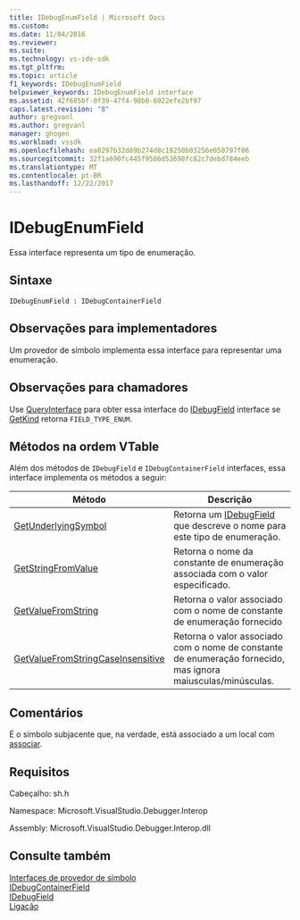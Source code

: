 ```yaml
---
title: IDebugEnumField | Microsoft Docs
ms.custom: 
ms.date: 11/04/2016
ms.reviewer: 
ms.suite: 
ms.technology: vs-ide-sdk
ms.tgt_pltfrm: 
ms.topic: article
f1_keywords: IDebugEnumField
helpviewer_keywords: IDebugEnumField interface
ms.assetid: 42f685bf-0f39-47f4-98b0-6022efe2bf97
caps.latest.revision: "8"
author: gregvanl
ms.author: gregvanl
manager: ghogen
ms.workload: vssdk
ms.openlocfilehash: ea0297b32d89b274d8c19250b03256e050797f06
ms.sourcegitcommit: 32f1a690fc445f9586d53698fc82c7debd784eeb
ms.translationtype: MT
ms.contentlocale: pt-BR
ms.lasthandoff: 12/22/2017
---
```

# <a name="idebugenumfield"></a>IDebugEnumField
Essa interface representa um tipo de enumeração.  
  
## <a name="syntax"></a>Sintaxe  
  
```  
IDebugEnumField : IDebugContainerField  
```  
  
## <a name="notes-for-implementers"></a>Observações para implementadores  
 Um provedor de símbolo implementa essa interface para representar uma enumeração.  
  
## <a name="notes-for-callers"></a>Observações para chamadores  
 Use [QueryInterface](/cpp/atl/queryinterface) para obter essa interface do [IDebugField](../../../extensibility/debugger/reference/idebugfield.md) interface se [GetKind](../../../extensibility/debugger/reference/idebugfield-getkind.md) retorna `FIELD_TYPE_ENUM`.  
  
## <a name="methods-in-vtable-order"></a>Métodos na ordem VTable  
 Além dos métodos de `IDebugField` e `IDebugContainerField` interfaces, essa interface implementa os métodos a seguir:  
  
|Método|Descrição|  
|------------|-----------------|  
|[GetUnderlyingSymbol](../../../extensibility/debugger/reference/idebugenumfield-getunderlyingsymbol.md)|Retorna um [IDebugField](../../../extensibility/debugger/reference/idebugfield.md) que descreve o nome para este tipo de enumeração.|  
|[GetStringFromValue](../../../extensibility/debugger/reference/idebugenumfield-getstringfromvalue.md)|Retorna o nome da constante de enumeração associada com o valor especificado.|  
|[GetValueFromString](../../../extensibility/debugger/reference/idebugenumfield-getvaluefromstring.md)|Retorna o valor associado com o nome de constante de enumeração fornecido|  
|[GetValueFromStringCaseInsensitive](../../../extensibility/debugger/reference/idebugenumfield-getvaluefromstringcaseinsensitive.md)|Retorna o valor associado com o nome de constante de enumeração fornecido, mas ignora maiusculas/minúsculas.|  
  
## <a name="remarks"></a>Comentários  
 É o símbolo subjacente que, na verdade, está associado a um local com [associar](../../../extensibility/debugger/reference/idebugbinder-bind.md).  
  
## <a name="requirements"></a>Requisitos  
 Cabeçalho: sh.h  
  
 Namespace: Microsoft.VisualStudio.Debugger.Interop  
  
 Assembly: Microsoft.VisualStudio.Debugger.Interop.dll  
  
## <a name="see-also"></a>Consulte também  
 [Interfaces de provedor de símbolo](../../../extensibility/debugger/reference/symbol-provider-interfaces.md)   
 [IDebugContainerField](../../../extensibility/debugger/reference/idebugcontainerfield.md)   
 [IDebugField](../../../extensibility/debugger/reference/idebugfield.md)   
 [Ligação](../../../extensibility/debugger/reference/idebugbinder-bind.md)